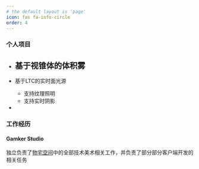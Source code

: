 ```yaml
---
# the default layout is 'page'
icon: fas fa-info-circle
order: 4
---
```


### 个人项目

- 基于视锥体的体积雾
  - 

- 基于LTC的实时面光源
  - 支持纹理照明
  - 支持实时阴影

- 


### 工作经历

#### Gamker Studio

独立负责了[物宅空间](https://store.steampowered.com/app/2524480/_Cozy_Space/)中的全部技术美术相关工作，并负责了部分部分客户端开发的相关任务



